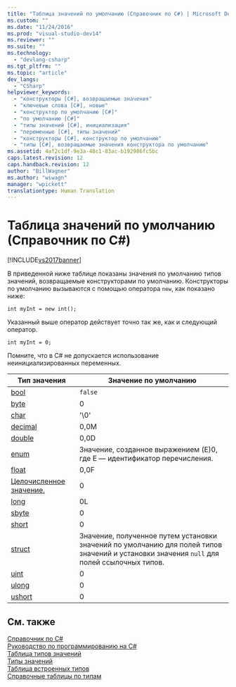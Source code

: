 ```yaml
---
title: "Таблица значений по умолчанию (Справочник по C#) | Microsoft Docs"
ms.custom: ""
ms.date: "11/24/2016"
ms.prod: "visual-studio-dev14"
ms.reviewer: ""
ms.suite: ""
ms.technology: 
  - "devlang-csharp"
ms.tgt_pltfrm: ""
ms.topic: "article"
dev_langs: 
  - "CSharp"
helpviewer_keywords: 
  - "конструкторы [C#], возвращаемые значения"
  - "ключевые слова [C#], новые"
  - "конструктор по умолчанию [C#]"
  - "по умолчанию [C#]"
  - "типы значений [C#], инициализация"
  - "переменные [C#], типы значений"
  - "конструкторы [C#], конструктор по умолчанию"
  - "типы [C#], возвращаемые значения конструктора по умолчанию"
ms.assetid: 4af2c1df-9e3a-48c1-83ac-b192986fc5bc
caps.latest.revision: 12
caps.handback.revision: 12
author: "BillWagner"
ms.author: "wiwagn"
manager: "wpickett"
translationtype: Human Translation
---
```

# Таблица значений по умолчанию (Справочник по C#)
[!INCLUDE[vs2017banner](../../../csharp/includes/vs2017banner.md)]

В приведенной ниже таблице показаны значения по умолчанию типов значений, возвращаемые конструкторами по умолчанию.  Конструкторы по умолчанию вызываются с помощью оператора `new`, как показано ниже:  
  
```  
int myInt = new int();  
```  
  
 Указанный выше оператор действует точно так же, как и следующий оператор.  
  
```  
int myInt = 0;  
```  
  
 Помните, что в C\# не допускается использование неинициализированных переменных.  
  
|Тип значения|Значение по умолчанию|  
|------------------|---------------------------|  
|[bool](../../../csharp/language-reference/keywords/bool.md)|`false`|  
|[byte](../../../csharp/language-reference/keywords/byte.md)|0|  
|[char](../../../csharp/language-reference/keywords/char.md)|'\\0'|  
|[decimal](../../../csharp/language-reference/keywords/decimal.md)|0,0M|  
|[double](../../../csharp/language-reference/keywords/double.md)|0,0D|  
|[enum](../../../csharp/language-reference/keywords/enum.md)|Значение, созданное выражением \(E\)0, где E — идентификатор перечисления.|  
|[float](../../../csharp/language-reference/keywords/float.md)|0,0F|  
|[Целочисленное значение.](../../../csharp/language-reference/keywords/int.md)|0|  
|[long](../../../csharp/language-reference/keywords/long.md)|0L|  
|[sbyte](../../../csharp/language-reference/keywords/sbyte.md)|0|  
|[short](../../../csharp/language-reference/keywords/short.md)|0|  
|[struct](../../../csharp/language-reference/keywords/struct.md)|Значение, полученное путем установки значений по умолчанию для полей типов значений и установки значения `null` для полей ссылочных типов.|  
|[uint](../../../csharp/language-reference/keywords/uint.md)|0|  
|[ulong](../../../csharp/language-reference/keywords/ulong.md)|0|  
|[ushort](../../../csharp/language-reference/keywords/ushort.md)|0|  
  
## См. также  
 [Справочник по C\#](../../../csharp/language-reference/index.md)   
 [Руководство по программированию на C\#](../../../csharp/programming-guide/index.md)   
 [Таблица типов значений](../../../csharp/language-reference/keywords/value-types-table.md)   
 [Типы значений](../../../csharp/language-reference/keywords/value-types.md)   
 [Таблица встроенных типов](../../../csharp/language-reference/keywords/built-in-types-table.md)   
 [Справочные таблицы по типам](../../../csharp/language-reference/keywords/reference-tables-for-types.md)